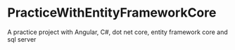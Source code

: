 # PracticeWithEntityFrameworkCore
A practice project with Angular, C#, dot net core, entity framework core and sql server 
